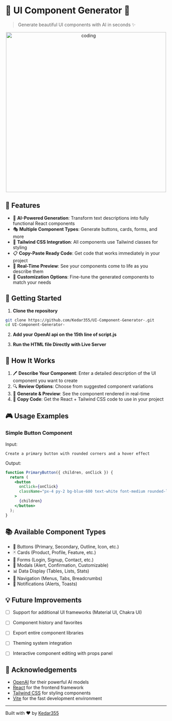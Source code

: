 # 🎨 UI Component Generator 🚀

> Generate beautiful UI components with AI in seconds ✨

<div align="center">
  <img src="./assests/ss.png" width="500" alt="coding">
</div>

## 🌟 Features

- 🤖 **AI-Powered Generation**: Transform text descriptions into fully functional React components
- 🎭 **Multiple Component Types**: Generate buttons, cards, forms, and more
- 🧩 **Tailwind CSS Integration**: All components use Tailwind classes for styling
- 📋 **Copy-Paste Ready Code**: Get code that works immediately in your project
- 🔄 **Real-Time Preview**: See your components come to life as you describe them
- 🔧 **Customization Options**: Fine-tune the generated components to match your needs

## 🚀 Getting Started

1. **Clone the repository**

```bash
git clone https://github.com/Kedar355/UI-Component-Generator-.git
cd UI-Component-Generator-
```


2. **Add your OpenAI api on the 15th line of script.js**

3. **Run the HTML file Directly with Live Server**
 
## 🧠 How It Works

1. 🖊️ **Describe Your Component**: Enter a detailed description of the UI component you want to create
2. 🔍 **Review Options**: Choose from suggested component variations
3. 🔄 **Generate & Preview**: See the component rendered in real-time
4. 📝 **Copy Code**: Get the React + Tailwind CSS code to use in your project

## 🎮 Usage Examples

### Simple Button Component

Input:
```
Create a primary button with rounded corners and a hover effect
```

Output:
```jsx
function PrimaryButton({ children, onClick }) {
  return (
    <button
      onClick={onClick}
      className="px-4 py-2 bg-blue-600 text-white font-medium rounded-lg hover:bg-blue-700 transition-colors focus:outline-none focus:ring-2 focus:ring-blue-500 focus:ring-opacity-50"
    >
      {children}
    </button>
  );
}
```

## 📚 Available Component Types

- 🔘 Buttons (Primary, Secondary, Outline, Icon, etc.)
- 🃏 Cards (Product, Profile, Feature, etc.)
- 📝 Forms (Login, Signup, Contact, etc.)
- 📱 Modals (Alert, Confirmation, Customizable)
- 📊 Data Display (Tables, Lists, Stats)
- 🧭 Navigation (Menus, Tabs, Breadcrumbs)
- 📢 Notifications (Alerts, Toasts)


## 💡 Future Improvements

- [ ] Support for additional UI frameworks (Material UI, Chakra UI)
- [ ] Component history and favorites
- [ ] Export entire component libraries
- [ ] Theming system integration
- [ ] Interactive component editing with props panel


## 🙏 Acknowledgements

- [OpenAI](https://openai.com/) for their powerful AI models
- [React](https://reactjs.org/) for the frontend framework
- [Tailwind CSS](https://tailwindcss.com/) for styling components
- [Vite](https://vitejs.dev/) for the fast development environment

---

Built with ❤️ by [Kedar355](https://github.com/Kedar355)
